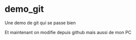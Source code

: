 # demo_git
Une demo de git qui se passe bien

Et maintenant on modifie depuis github
mais aussi de mon PC 
